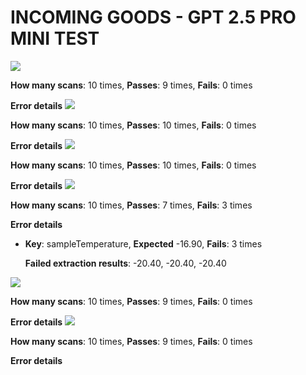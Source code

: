 # INCOMING GOODS - GPT 2.5 PRO MINI TEST
![](https://prd-assets.didge.io/campro/68ba1c877cd46a28d5d318e9/tx14d6njzznfaru512pr)

**How many scans**: 10 times,
**Passes**: 9 times,
**Fails**: 0 times

**Error details**
![](https://prd-assets.didge.io/campro/68ba1c877cd46a28d5d318e9/sm8fnuqd2yqk50ru8fax8)

**How many scans**: 10 times,
**Passes**: 10 times,
**Fails**: 0 times

**Error details**
![](https://prd-assets.didge.io/campro/68ba1c877cd46a28d5d318e9/noqmfizenwcjffffu6xie)

**How many scans**: 10 times,
**Passes**: 10 times,
**Fails**: 0 times

**Error details**
![](https://prd-assets.didge.io/campro/68ba1c877cd46a28d5d318e9/uj4vemytdlclx96rjznysq)

**How many scans**: 10 times,
**Passes**: 7 times,
**Fails**: 3 times

**Error details**
- **Key**: sampleTemperature,
  **Expected** -16.90,
  **Fails**: 3 times

  **Failed extraction results**: -20.40, -20.40, -20.40

![](https://prd-assets.didge.io/campro/68ba1c877cd46a28d5d318e9/f4835d068b9c67fd53f3127b2c93d236e40d304c)

**How many scans**: 10 times,
**Passes**: 9 times,
**Fails**: 0 times

**Error details**
![](https://prd-assets.didge.io/campro/68ba1c877cd46a28d5d318e9/f9ba0c0e732e84718b065e411cb7c6178c7181d6)

**How many scans**: 10 times,
**Passes**: 9 times,
**Fails**: 0 times

**Error details**

